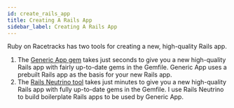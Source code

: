 ```yaml
---
id: create_rails_app
title: Creating A Rails App
sidebar_label: Creating A Rails App
---
```


Ruby on Racetracks has two tools for creating a new, high-quality Rails app.
1. The [Generic App gem](https://www.genericapp.net/) takes just seconds to give you a new high-quality Rails app with fairly up-to-date gems in the Gemfile.  Generic App uses a prebuilt Rails app as the basis for your new Rails app.
2.  The [Rails Neutrino tool](https://www.railsneutrino.com/) takes just minutes to give you a new high-quality Rails app with fully up-to-date gems in the Gemfile.  I use Rails Neutrino to build boilerplate Rails apps to be used by Generic App. 
